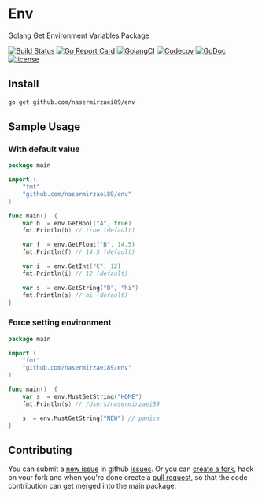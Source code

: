 # Env

Golang Get Environment Variables Package

[![Build Status](https://travis-ci.org/nasermirzaei89/env.svg?branch=master)](https://travis-ci.org/nasermirzaei89/env)
[![Go Report Card](https://goreportcard.com/badge/github.com/nasermirzaei89/env)](https://goreportcard.com/report/github.com/nasermirzaei89/env)
[![GolangCI](https://golangci.com/badges/github.com/nasermirzaei89/env.svg)](https://golangci.com/r/github.com/nasermirzaei89/env)
[![Codecov](https://codecov.io/gh/nasermirzaei89/env/branch/master/graph/badge.svg)](https://codecov.io/gh/nasermirzaei89/env)
[![GoDoc](https://godoc.org/github.com/nasermirzaei89/env?status.svg)](https://godoc.org/github.com/nasermirzaei89/env)
[![license](https://img.shields.io/github/license/mashape/apistatus.svg?maxAge=2592000)](https://raw.githubusercontent.com/nasermirzaei89/env/master/LICENSE)

## Install

```sh
go get github.com/nasermirzaei89/env
```

## Sample Usage

### With default value

```go
package main

import (
    "fmt"
    "github.com/nasermirzaei89/env"
)

func main()  {
    var b  = env.GetBool("A", true)
    fmt.Println(b) // true (default)

    var f  = env.GetFloat("B", 14.5)
    fmt.Println(f) // 14.5 (default)

    var i  = env.GetInt("C", 12)
    fmt.Println(i) // 12 (default)

    var s  = env.GetString("B", "hi")
    fmt.Println(s) // hi (default)
}
```

### Force setting environment

```go
package main

import (
    "fmt"
    "github.com/nasermirzaei89/env"
)

func main()  {
    var s  = env.MustGetString("HOME")
    fmt.Println(s) // /Users/nasermirzaei89

    s  = env.MustGetString("NEW") // panics
}
```

## Contributing

You can submit a [new issue](https://github.com/nasermirzaei89/env/issues/new) in github [issues](https://github.com/nasermirzaei89/env/issues).
Or you can [create a fork](https://help.github.com/articles/fork-a-repo), hack on your fork and when you're done create a [pull request](https://help.github.com/articles/fork-a-repo#pull-requests), so that the code contribution can get merged into the main package.
